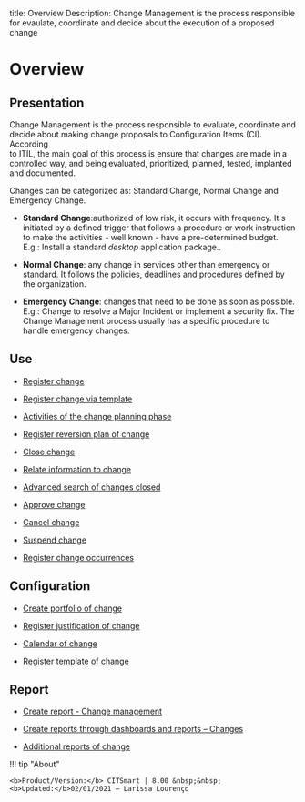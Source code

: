 title: Overview 
Description: Change Management is the process responsible for evaulate, coordinate and decide about the execution of a proposed change 
# Overview  

Presentation
----------------

Change Management is the process responsible to evaluate, coordinate and
decide about making change proposals to Configuration Items (CI). According  
to ITIL, the main goal of this process is ensure that changes are made in a
controlled way, and being evaluated, prioritized, planned, tested, implanted
and documented.

Changes can be categorized as: Standard Change, Normal Change and Emergency
Change.

-   **Standard Change**:authorized of low risk, it occurs with frequency.
    It's initiated by a defined trigger that follows a procedure or work instruction
    to make the activities - well known - have a pre-determined budget. E.g.: Install
    a standard *desktop* application package..

-   **Normal Change**: any change in services other than emergency or standard.
    It follows the policies, deadlines and procedures defined by the organization.

-   **Emergency Change**: changes that need to be done as soon as possible.
    E.g.: Change to resolve a Major Incident or implement a security fix.
    The Change Management process usually has a specific procedure to handle 
    emergency changes.

Use
-------

-  [Register change](/en-us/citsmart-platform-8/processes/change/use/register-change.html)

-  [Register change via template](/en-us/citsmart-platform-8/processes/change/use/register-change-via-template.html)

-  [Activities of the change planning phase](/en-us/citsmart-platform-8/processes/change/use/change-planning-activities.html)

-  [Register reversion plan of change](/en-us/citsmart-platform-8/processes/change/use/change-reversion-plan.html)

-  [Close change](/en-us/citsmart-platform-8/processes/change/use/execute-change.html)

-  [Relate information to change](/en-us/citsmart-platform-8/processes/change/use/relate-information-to-change.html)

-  [Advanced search of changes closed](/en-us/citsmart-platform-8/processes/change/use/advanced-search-for-change.html)

-  [Approve change](/en-us/citsmart-platform-8/processes/change/use/change-approval.html)

-  [Cancel change](/en-us/citsmart-platform-8/processes/change/use/cancel-change.html)

-  [Suspend change](/en-us/citsmart-platform-8/processes/change/use/suspend-change.html)

- [Register change occurrences](/en-us/citsmart-platform-8/processes/change/use/change-occurrences.html)

Configuration
----------------

-   [Create portfolio of change](/en-us/citsmart-platform-8/processes/change/configuration/change-portfolio.html)

-   [Register justification of change](/en-us/citsmart-platform-8/processes/change/configuration/change-justification.html)

-   [Calendar of change](/en-us/citsmart-platform-8/processes/change/configuration/change-schedule.html)

-   [Register template of change](/en-us/citsmart-platform-8/processes/change/configuration/change-template.html) 

Report
-------------

-   [Create report - Change management](/en-us/citsmart-platform-8/processes/change/use/generate-reports-change-management.html)

-   [Create reports through dashboards and reports – Changes](/en-us/citsmart-platform-8/processes/change/use/generate-reports-charts-panel-change.html)

-   [Additional reports of change](/en-us/citsmart-platform-8/processes/change/use/change-additional-reports.html)

!!! tip "About"

    <b>Product/Version:</b> CITSmart | 8.00 &nbsp;&nbsp;
    <b>Updated:</b>02/01/2021 – Larissa Lourenço

